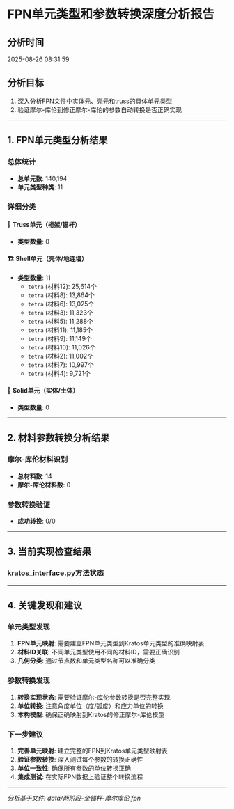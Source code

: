 # FPN单元类型和参数转换深度分析报告

## 分析时间
2025-08-26 08:31:59

## 分析目标
1. 深入分析FPN文件中实体元、壳元和truss的具体单元类型
2. 验证摩尔-库伦到修正摩尔-库伦的参数自动转换是否正确实现

---

## 1. FPN单元类型分析结果

### 总体统计

- **总单元数**: 140,194
- **单元类型种类**: 11

### 详细分类

#### 🔧 Truss单元（桁架/锚杆）
- **类型数量**: 0

#### 🏗️ Shell单元（壳体/地连墙）
- **类型数量**: 11
  - `tetra` (材料12): 25,614个
  - `tetra` (材料8): 13,864个
  - `tetra` (材料6): 13,025个
  - `tetra` (材料3): 11,323个
  - `tetra` (材料5): 11,288个
  - `tetra` (材料11): 11,185个
  - `tetra` (材料9): 11,149个
  - `tetra` (材料10): 11,026个
  - `tetra` (材料2): 11,002个
  - `tetra` (材料7): 10,997个
  - `tetra` (材料4): 9,721个

#### 🧱 Solid单元（实体/土体）
- **类型数量**: 0

---

## 2. 材料参数转换分析结果

### 摩尔-库伦材料识别

- **总材料数**: 14
- **摩尔-库伦材料数**: 0

### 参数转换验证
- **成功转换**: 0/0

---

## 3. 当前实现检查结果

### kratos_interface.py方法状态

---

## 4. 关键发现和建议

### 单元类型发现
1. **FPN单元映射**: 需要建立FPN单元类型到Kratos单元类型的准确映射表
2. **材料ID关联**: 不同单元类型使用不同的材料ID，需要正确识别
3. **几何分类**: 通过节点数和单元类型名称可以准确分类

### 参数转换发现  
1. **转换实现状态**: 需要验证摩尔-库伦参数转换是否完整实现
2. **单位转换**: 注意角度单位（度/弧度）和应力单位的转换
3. **本构模型**: 确保正确映射到Kratos的修正摩尔-库伦模型

### 下一步建议
1. **完善单元映射**: 建立完整的FPN到Kratos单元类型映射表
2. **验证参数转换**: 深入测试每个参数的转换正确性
3. **单位一致性**: 确保所有参数的单位转换正确
4. **集成测试**: 在实际FPN数据上验证整个转换流程

---

*分析基于文件: data/两阶段-全锚杆-摩尔库伦.fpn*
